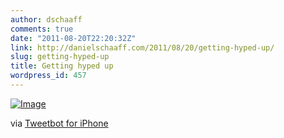 ```yaml
---
author: dschaaff
comments: true
date: "2011-08-20T22:20:32Z"
link: http://danielschaaff.com/2011/08/20/getting-hyped-up/
slug: getting-hyped-up
title: Getting hyped up
wordpress_id: 457
---
```


[![Image](http://posterous.com/getfile/files.posterous.com/danielschaaff/IegqolfGsDzyhDHdxAdglGdDxabphbwpdmFdmbvIqAkicwktodCxGeaxchhG/image.jpg.scaled500.jpg)](http://posterous.com/getfile/files.posterous.com/danielschaaff/IegqolfGsDzyhDHdxAdglGdDxabphbwpdmFdmbvIqAkicwktodCxGeaxchhG/image.jpg.scaled1000.jpg)

  

via [Tweetbot for iPhone](http://tapbots.com/tweetbot)
